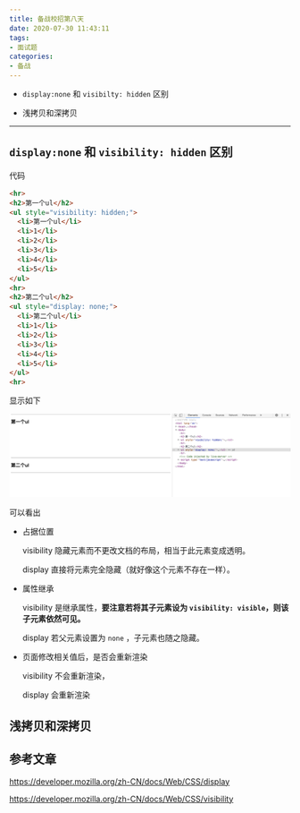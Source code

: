 ```yaml
---
title: 备战校招第八天
date: 2020-07-30 11:43:11
tags:
- 面试题
categories:
- 备战
---
```




- `display:none` 和 `visibilty: hidden` 区别

- 浅拷贝和深拷贝

---

<!-- more -->



## `display:none` 和 `visibility: hidden` 区别



代码

```html
<hr>
<h2>第一个ul</h2>
<ul style="visibility: hidden;">
  <li>第一个ul</li>
  <li>1</li>
  <li>2</li>
  <li>3</li>
  <li>4</li>
  <li>5</li>
</ul>
<hr>
<h2>第二个ul</h2>
<ul style="display: none;">
  <li>第二个ul</li>
  <li>1</li>
  <li>2</li>
  <li>3</li>
  <li>4</li>
  <li>5</li>
</ul>
<hr>
```



显示如下

![image-20200730115503519](https://raw.githubusercontent.com/popring/assets-repo/master/img/20200730115508.png)

可以看出

- 占据位置

  visibility 隐藏元素而不更改文档的布局，相当于此元素变成透明。

  display 直接将元素完全隐藏（就好像这个元素不存在一样）。

- 属性继承

  visibility 是继承属性，**要注意若将其子元素设为 `visibility: visible`，则该子元素依然可见。**

  display 若父元素设置为 `none` ，子元素也随之隐藏。

- 页面修改相关值后，是否会重新渲染

  visibility 不会重新渲染，

  display 会重新渲染



## 浅拷贝和深拷贝







## 参考文章

https://developer.mozilla.org/zh-CN/docs/Web/CSS/display

https://developer.mozilla.org/zh-CN/docs/Web/CSS/visibility

